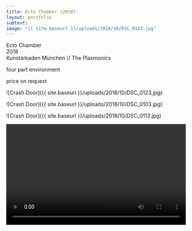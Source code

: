 ```yaml
---
title: Ecto Chamber (2018)
layout: portfolio
subtext: 
image: "{{ site.baseurl }}/uploads/2018/10/DSC_0123.jpg"
---
```


Ecto Chamber  
2018  
Kunstarkaden München // The Plasmonics

four part environment

price on request

![Crash Door]({{ site.baseurl }}/uploads/2018/10/DSC_0123.jpg)

![Crash Door]({{ site.baseurl }}/uploads/2018/10/DSC_0103.jpg)

![Crash Door]({{ site.baseurl }}/uploads/2018/10/DSC_0113.jpg)

<div style="width: 480px;" class="wp-video"><video class="wp-video-shortcode" id="video-1025-1" width="480" height="270" preload="metadata" controls="controls"><source type="video/mp4" src="/uploads/2018/10/plasmonics2.m4v?_=1">[/uploads/2018/10/plasmonics2.m4v]({{ site.baseurl }}/uploads/2018/10/plasmonics2.m4v)</video></div>